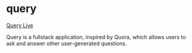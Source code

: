 # query

[Query Live](https://query-webapp.herokuapp.com/#/enter)


Query is a fullstack application, inspired by Quora, which allows users to ask and answer other user-generated questions.  
